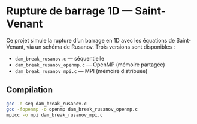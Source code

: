 # Rupture de barrage 1D — Saint-Venant

Ce projet simule la rupture d’un barrage en 1D avec les équations de Saint-Venant, via un schéma de Rusanov. Trois versions sont disponibles :

- `dam_break_rusanov.c` — séquentielle  
- `dam_break_rusanov_openmp.c` — OpenMP (mémoire partagée)  
- `dam_break_rusanov_mpi.c` — MPI (mémoire distribuée)

## Compilation

```bash
gcc -o seq dam_break_rusanov.c 
gcc -fopenmp -o openmp dam_break_rusanov_openmp.c 
mpicc -o mpi dam_break_rusanov_mpi.c
